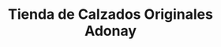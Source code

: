 ---
title: "Tienda de Calzados Originales Adonay"
url: /caranavi/tienda-de-calzados-originales-adonay/
shop: Schuhe
---